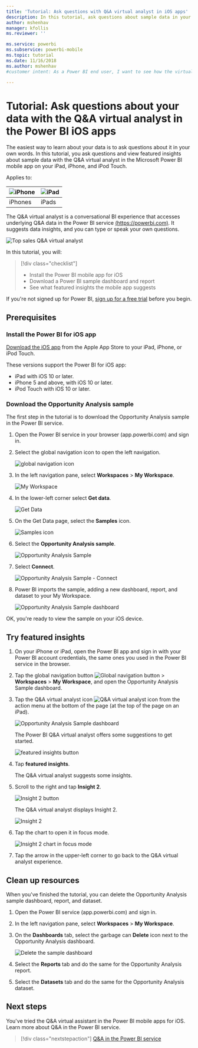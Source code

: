 ```yaml
---
title: 'Tutorial: Ask questions with Q&A virtual analyst in iOS apps'
description: In this tutorial, ask questions about sample data in your own words with the Q&A virtual analyst in the Power BI mobile app on on your iOS device.
author: mshenhav
manager: kfollis
ms.reviewer: ''

ms.service: powerbi
ms.subservice: powerbi-mobile
ms.topic: tutorial
ms.date: 11/16/2018
ms.author: mshenhav
#customer intent: As a Power BI end user, I want to see how the virtual analyst works in the iOS mobile apps so I can use the analyst to explore my own data. 

---
```

# Tutorial: Ask questions about your data with the Q&A virtual analyst in the Power BI iOS apps

The easiest way to learn about your data is to ask questions about it in your own words. In this tutorial, you ask questions and view featured insights about sample data with the Q&A virtual analyst in the Microsoft Power BI mobile app on your iPad, iPhone, and iPod Touch. 

Applies to:

| ![iPhone](./media/tutorial-mobile-apps-ios-qna/iphone-logo-50-px.png) | ![iPad](./media/tutorial-mobile-apps-ios-qna/ipad-logo-50-px.png) |
|:--- |:--- |
| iPhones |iPads |

The Q&A virtual analyst is a conversational BI experience that accesses underlying Q&A data in the Power BI service [(https://powerbi.com)](https://powerbi.com). It suggests data insights, and you can type or speak your own questions.

![Top sales Q&A virtual analyst](./media/tutorial-mobile-apps-ios-qna/power-bi-ios-q-n-a-top-sale-intro.png)

In this tutorial, you will:

> [!div class="checklist"]
> * Install the Power BI mobile app for iOS
> * Download a Power BI sample dashboard and report
> * See what featured insights the mobile app suggests

If you're not signed up for Power BI, [sign up for a free trial](https://app.powerbi.com/signupredirect?pbi_source=web) before you begin.

## Prerequisites

### Install the Power BI for iOS app
[Download the iOS app](https://go.microsoft.com/fwlink/?LinkId=522062 "Download the iPhone app")  from the Apple App Store to your iPad, iPhone, or iPod Touch.

These versions support the Power BI for iOS app:
- iPad with iOS 10 or later.
- iPhone 5 and above, with iOS 10 or later. 
- iPod Touch with iOS 10 or later.

### Download the Opportunity Analysis sample
The first step in the tutorial is to download the Opportunity Analysis sample in the Power BI service.

1. Open the Power BI service in your browser (app.powerbi.com) and sign in.

1. Select the global navigation icon to open the left navigation.

    ![global navigation icon](./media/tutorial-mobile-apps-ios-qna/power-bi-android-quickstart-global-nav-icon.png)

2. In the left navigation pane, select **Workspaces** > **My Workspace**.

    ![My Workspace](./media/tutorial-mobile-apps-ios-qna/power-bi-android-quickstart-my-workspace.png)

3. In the lower-left corner select **Get data**.
   
    ![Get Data](./media/tutorial-mobile-apps-ios-qna/power-bi-get-data.png)

3. On the Get Data page, select the **Samples** icon.
   
   ![Samples icon](./media/tutorial-mobile-apps-ios-qna/power-bi-samples-icon.png)

4. Select the **Opportunity Analysis sample**.
 
    ![Opportunity Analysis Sample](./media/tutorial-mobile-apps-ios-qna/power-bi-oa.png)
 
8. Select **Connect**.  
  
   ![Opportunity Analysis Sample - Connect](./media/tutorial-mobile-apps-ios-qna/opportunity-connect.png)
   
5. Power BI imports the sample, adding a new dashboard, report, and dataset to your My Workspace.
   
   ![Opportunity Analysis Sample dashboard](./media/tutorial-mobile-apps-ios-qna/power-bi-service-opportunity-sample.png)

OK, you're ready to view the sample on your iOS device.

## Try featured insights
1. On your iPhone or iPad, open the Power BI app and sign in with your Power BI account credentials, the same ones you used in the Power BI service in the browser.

1.  Tap the global navigation button ![Global navigation button](./media/tutorial-mobile-apps-ios-qna/power-bi-iphone-global-nav-button.png) > **Workspaces** > **My Workspace**, and open the Opportunity Analysis Sample dashboard.

2. Tap the Q&A virtual analyst icon ![Q&A virtual analyst icon](./media/tutorial-mobile-apps-ios-qna/power-bi-ios-q-n-a-icon.png) from the action menu at the bottom of the page (at the top of the page on an iPad).

     ![Opportunity Analysis Sample dashboard](./media/tutorial-mobile-apps-ios-qna/power-bi-ios-qna-opportunity-analysis.png)

     The Power BI Q&A virtual analyst offers some suggestions to get started.

     ![featured insights button](./media/tutorial-mobile-apps-ios-qna/power-bi-ios-qna-suggest-insights.png)
3. Tap **featured insights**.

     The Q&A virtual analyst suggests some insights.
4. Scroll to the right and tap **Insight 2**.

    ![Insight 2 button](./media/tutorial-mobile-apps-ios-qna/power-bi-ios-qna-suggest-insight-2.png)

     The Q&A virtual analyst displays Insight 2.

    ![Insight 2](./media/tutorial-mobile-apps-ios-qna/power-bi-ios-qna-show-insight-2.png)
5. Tap the chart to open it in focus mode.

    ![Insight 2 chart in focus mode](./media/tutorial-mobile-apps-ios-qna/power-bi-ios-qna-open-insight-2.png)
6. Tap the arrow in the upper-left corner to go back to the Q&A virtual analyst experience.

## Clean up resources

When you've finished the tutorial, you can delete the Opportunity Analysis sample dashboard, report, and dataset.

1. Open the Power BI service (app.powerbi.com) and sign in.

2. In the left navigation pane, select **Workspaces** > **My Workspace**.

3. On the **Dashboards** tab, select the garbage can **Delete** icon next to the Opportunity Analysis dashboard.

    ![Delete the sample dashboard](./media/tutorial-mobile-apps-ios-qna/power-bi-service-delete-opportunity-sample.png)

4. Select the **Reports** tab and do the same for the Opportunity Analysis report.

5. Select the **Datasets** tab and do the same for the Opportunity Analysis dataset.


## Next steps

You've tried the Q&A virtual assistant in the Power BI mobile apps for iOS. Learn more about Q&A in the Power BI service.
> [!div class="nextstepaction"]
> [Q&A in the Power BI service](../end-user-q-and-a.md)

